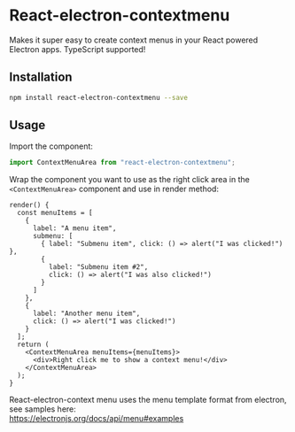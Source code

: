 # React-electron-contextmenu
Makes it super easy to create context menus in your React powered Electron apps. TypeScript supported!

## Installation
```bash
npm install react-electron-contextmenu --save
```

## Usage

Import the component:
```ts
import ContextMenuArea from "react-electron-contextmenu";
```

Wrap the component you want to use as the right click area in the `<ContextMenuArea>` component and use in render method:
```tsx
render() {
  const menuItems = [
    {
      label: "A menu item",
      submenu: [
        { label: "Submenu item", click: () => alert("I was clicked!") },
        {
          label: "Submenu item #2",
          click: () => alert("I was also clicked!")
        }
      ]
    },
    {
      label: "Another menu item",
      click: () => alert("I was clicked!")
    }
  ];
  return (
    <ContextMenuArea menuItems={menuItems}>
      <div>Right click me to show a context menu!</div>
    </ContextMenuArea>
  );
}
```

React-electron-context menu uses the menu template format from electron, see samples here:  
<https://electronjs.org/docs/api/menu#examples>
